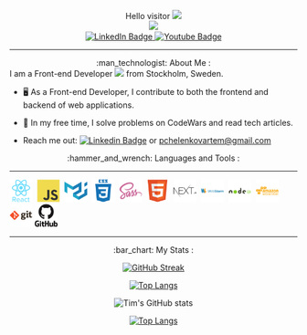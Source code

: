 <div>
  <div align="right">
    <img src="https://komarev.com/ghpvc/?username=ArtemPchela&style=flat-square&color=blue" alt=""/>
  </div>
  <div align="center">
    Hello visitor 
    <img src="https://media.giphy.com/media/hvRJCLFzcasrR4ia7z/giphy.gif" width="30px"/>
  </div>
</div>

<div id="header" align="center">
  <img src="https://media4.giphy.com/media/f6hnhHkks8bk4jwjh3/giphy.gif?cid=ecf05e47tcf11oev0ipk3pcfz38r502njcytndip46ekht3x&rid=giphy.gif&ct=s" width="200"/>
</div>

<div id="badges" align="center">
  <a href="https://www.linkedin.com/in/artem-pchelenkov/">
    <img src="https://img.shields.io/badge/LinkedIn-blue?style=for-the-badge&logo=linkedin&logoColor=white" alt="LinkedIn Badge"/>
  </a>
  <a href="https://www.youtube.com/channel/UCoj31C7m4TnH4scqWD-1Yew">
    <img src="https://img.shields.io/badge/YouTube-red?style=for-the-badge&logo=youtube&logoColor=white" alt="Youtube Badge"/>
  </a>
</div>

---
<div id="about" align="center">
  :man_technologist: About Me :
</div>
<div>
I am a Front-end Developer <img src="https://media.giphy.com/media/WUlplcMpOCEmTGBtBW/giphy.gif" width="30"> from Stockholm, Sweden.

- :desktop_computer: As a Front-end Developer, I contribute to both the frontend and backend of web applications.

- :brain: In my free time, I solve problems on CodeWars and read tech articles.

- Reach me out: 
[![Linkedin Badge](https://img.shields.io/badge/-Tim-blue?style=flat&logo=Linkedin&logoColor=white)](https://www.linkedin.com/in/artem-pchelenkov/) or pchelenkovartem@gmail.com 
</div>

<div id="tools" align="center">
  :hammer_and_wrench: Languages and Tools :
</div>

---

<div>
  <img src="https://github.com/devicons/devicon/blob/master/icons/react/react-original-wordmark.svg" title="React" alt="React" width="40" height="40"/>&nbsp;
  <img src="https://github.com/devicons/devicon/blob/master/icons/javascript/javascript-original.svg" title="JavaScript" alt="JavaScript" width="40" height="40"/>&nbsp;
  <img src="https://github.com/devicons/devicon/blob/master/icons/materialui/materialui-original.svg" title="Material UI" alt="Material UI" width="40" height="40"/>&nbsp;
  <img src="https://github.com/devicons/devicon/blob/master/icons/css3/css3-plain-wordmark.svg" title="CSS3" alt="CSS" width="40" height="40"/>&nbsp;
  <img src="https://github.com/devicons/devicon/blob/master/icons/sass/sass-original.svg" title="SASS" alt="SASS" width="40" height="40"/>&nbsp;
  <img src="https://github.com/devicons/devicon/blob/master/icons/html5/html5-original.svg" title="HTML5" alt="HTML" width="40" height="40"/>&nbsp;
  <img src="https://github.com/devicons/devicon/blob/master/icons/nextjs/nextjs-original-wordmark.svg" alt="nextjs" width="40" height="40"/>&nbsp;
  <img src="https://github.com/devicons/devicon/blob/master/icons/webstorm/webstorm-original-wordmark.svg" title="WebStorm" alt="WebStorm" width="40" height="40"/>&nbsp;
  <img src="https://github.com/devicons/devicon/blob/master/icons/nodejs/nodejs-original-wordmark.svg" title="NodeJS" alt="NodeJS" width="40" height="40"/>&nbsp;
  <img src="https://github.com/devicons/devicon/blob/master/icons/amazonwebservices/amazonwebservices-plain-wordmark.svg" title="AWS" alt="AWS" width="40" height="40"/>&nbsp;
  <img src="https://github.com/devicons/devicon/blob/master/icons/git/git-original-wordmark.svg" title="Git" **alt="Git" width="40" height="40"/>       <img src="https://github.com/devicons/devicon/blob/master/icons/github/github-original-wordmark.svg" title="GitHub" **alt="GitHub" width="40" height="40"/>
</div>

---

<div id="stats" align="center">
  :bar_chart: My Stats :
</div>

<div id="graph" align="center">

[![GitHub Streak](http://github-readme-streak-stats.herokuapp.com?user=ArtemPchela&theme=merko&hide_border=true&date_format=j%20M%5B%20Y%5D)](https://git.io/streak-stats)
  
  
[![Top Langs](https://github-readme-stats.vercel.app/api/top-langs/?username=ArtemPchela)](https://github.com/ArtemPchela/github-readme-stats)

  
![Tim's GitHub stats](https://github-readme-stats.vercel.app/api?username=ArtemPchela&show_icons=true&theme=radical)
  
[![Top Langs](https://github-readme-stats.vercel.app/api/top-langs/?username=ArtemPchela&layout=compact)](https://github.com/ArtemPchela/github-readme-stats)

</div>

